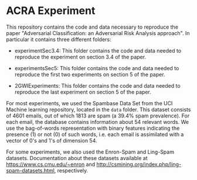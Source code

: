 # ACRA Experiment

This repository contains the code and data necessary to reproduce the paper "Adversarial Classification: an Adversarial Risk Analysis approach".
In particular it contains three different folders:

* experimentSec3.4: This folder contains the code and data needed to reproduce the experiment on section 3.4 of the paper.

* experimentsSec5: This folder contains the code and data needed to reproduce the first two  experiments on section 5 of the paper.

* 2GWIExperiments: This folder contains the code and data needed to reproduce the last experiment on section 5 of the paper.

For most experiments, we used the Spambase Data Set from the UCI Machine learning repository, located in the `data` folder. This dataset consists of 4601 emails, out of which 1813 are spam (a 39.4% spam prevalence). For each email, the database contains information about 54 relevant words. We use the bag-of-words representation with binary features indicating the presence (1) or not (0) of such words, i.e. each email is assimilated with a vector of 0's and 1's of dimension 54.

For some experiments, we also used the Enron-Spam and Ling-Spam datasets. Documentation about these datasets available at https://www.cs.cmu.edu/~enron and http://csmining.org/index.php/ling-spam-datasets.html, respectively.
